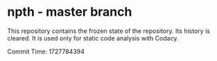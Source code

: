 # npth - master branch

This repository contains the frozen state of the repository.
Its history is cleared. It is used only for static code
analysis with Codacy.

Commit Time: 1727784394